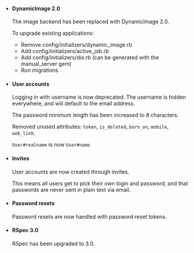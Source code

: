 * #### DynamicImage 2.0

  The image backend has been replaced with DynamicImage 2.0.

  To upgrade existing applications:

  * Remove config/initializers/dynamic_image.rb
  * Add config/initializers/active_job.rb
  * Add config/initializers/dis.rb (can be generated with the manual_server gem)
  * Run migrations

* #### User accounts

  Logging in with username is now deprecated. The username is hidden everywhere, and will default to the email address.

  The password minimum length has been increased to 8 characters.

  Removed unused attributes: `token`, `is_deleted`, `born_on`, `mobile`, `web_link`.

  `User#realname` is now `User#name`

* #### Invites

  User accounts are now created through invites.

  This means all users get to pick their own login and password, and that passwords are never sent in plain text via email.

* #### Password resets

  Password resets are now handled with password reset tokens.

* #### RSpec 3.0

  RSpec has been upgraded to 3.0.
